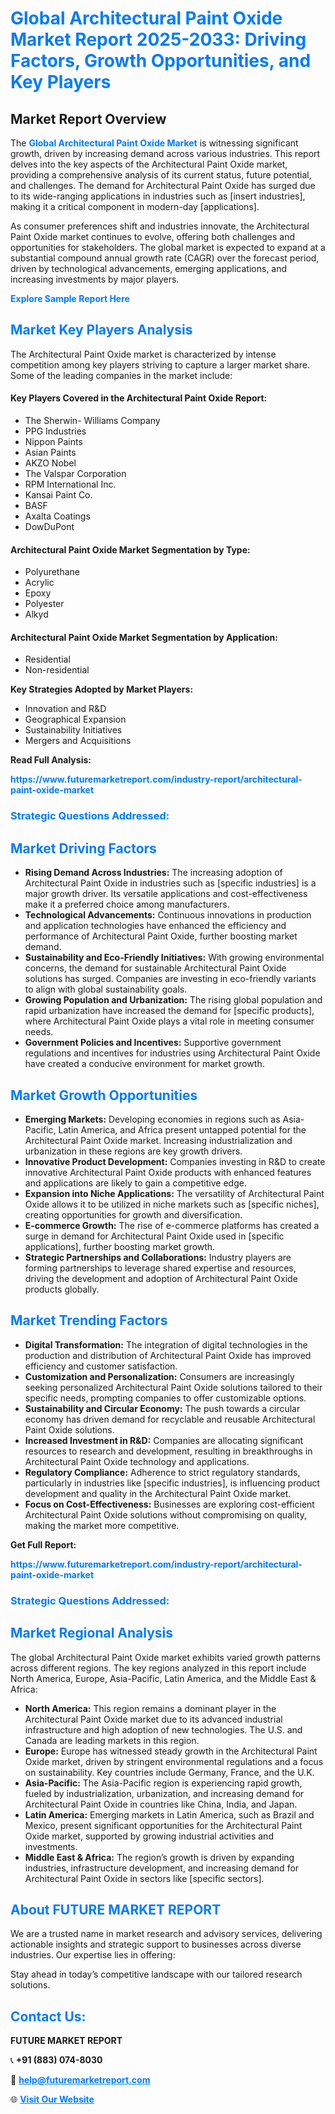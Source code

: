 <h1 style="color: #007BFF;">Global Architectural Paint Oxide Market Report 2025-2033: Driving Factors, Growth Opportunities, and Key Players</h1>

<section id="overview">
<h2>Market Report Overview</h2>
<p>The <a href="https://www.futuremarketreport.com/industry-report/architectural-paint-oxide-market" style="color: #007BFF; text-decoration: none;"><strong>Global Architectural Paint Oxide Market</strong></a> is witnessing significant growth, driven by increasing demand across various industries. This report delves into the key aspects of the Architectural Paint Oxide market, providing a comprehensive analysis of its current status, future potential, and challenges. The demand for Architectural Paint Oxide has surged due to its wide-ranging applications in industries such as [insert industries], making it a critical component in modern-day [applications].</p>
<p>As consumer preferences shift and industries innovate, the Architectural Paint Oxide market continues to evolve, offering both challenges and opportunities for stakeholders. The global market is expected to expand at a substantial compound annual growth rate (CAGR) over the forecast period, driven by technological advancements, emerging applications, and increasing investments by major players.</p>
</section>

<section id="overview">
<p><a href="https://www.futuremarketreport.com/request-sample/reportId=62430" style="color: #007BFF; text-decoration: none;"><strong>Explore Sample Report Here</strong></a></p>
</section>

<section id="key-players">
<h2 style="color: #007BFF;">Market Key Players Analysis</h2>
<p>The Architectural Paint Oxide market is characterized by intense competition among key players striving to capture a larger market share. Some of the leading companies in the market include:</p>
<h4>Key Players Covered in the Architectural Paint Oxide Report:</h4>
<ul><li>The Sherwin- Williams Company</li><li>PPG Industries</li><li>Nippon Paints</li><li>Asian Paints</li><li>AKZO Nobel</li><li>The Valspar Corporation</li><li>RPM International Inc.</li><li>Kansai Paint Co.</li><li>BASF</li><li>Axalta Coatings</li><li>DowDuPont</li></ul>
<h4>Architectural Paint Oxide Market Segmentation by Type:</h4>
<ul><li>Polyurethane</li><li>Acrylic</li><li>Epoxy</li><li>Polyester</li><li>Alkyd</li></ul>

<h4>Architectural Paint Oxide Market Segmentation by Application:</h4>
<ul><li>Residential</li><li>Non-residential</li></ul>
<p><strong>Key Strategies Adopted by Market Players:</strong></p>
<ul>
<li>Innovation and R&D</li>
<li>Geographical Expansion</li>
<li>Sustainability Initiatives</li>
<li>Mergers and Acquisitions</li>
</ul>
</section>

<section>
<p><strong>Read Full Analysis: </strong></p><a href="https://www.futuremarketreport.com/industry-report/architectural-paint-oxide-market" style="color: #007BFF; text-decoration: none;"><strong>https://www.futuremarketreport.com/industry-report/architectural-paint-oxide-market</strong></a>
<h3 style="color: #007BFF;">Strategic Questions Addressed:</h3>
</section>

<section id="driving-factors">
<h2 style="color: #007BFF;">Market Driving Factors</h2>
<ul>
<li><strong>Rising Demand Across Industries:</strong> The increasing adoption of Architectural Paint Oxide in industries such as [specific industries] is a major growth driver. Its versatile applications and cost-effectiveness make it a preferred choice among manufacturers.</li>
<li><strong>Technological Advancements:</strong> Continuous innovations in production and application technologies have enhanced the efficiency and performance of Architectural Paint Oxide, further boosting market demand.</li>
<li><strong>Sustainability and Eco-Friendly Initiatives:</strong> With growing environmental concerns, the demand for sustainable Architectural Paint Oxide solutions has surged. Companies are investing in eco-friendly variants to align with global sustainability goals.</li>
<li><strong>Growing Population and Urbanization:</strong> The rising global population and rapid urbanization have increased the demand for [specific products], where Architectural Paint Oxide plays a vital role in meeting consumer needs.</li>
<li><strong>Government Policies and Incentives:</strong> Supportive government regulations and incentives for industries using Architectural Paint Oxide have created a conducive environment for market growth.</li>
</ul>
</section>

<section id="growth-opportunities">
<h2 style="color: #007BFF;">Market Growth Opportunities</h2>
<ul>
<li><strong>Emerging Markets:</strong> Developing economies in regions such as Asia-Pacific, Latin America, and Africa present untapped potential for the Architectural Paint Oxide market. Increasing industrialization and urbanization in these regions are key growth drivers.</li>
<li><strong>Innovative Product Development:</strong> Companies investing in R&D to create innovative Architectural Paint Oxide products with enhanced features and applications are likely to gain a competitive edge.</li>
<li><strong>Expansion into Niche Applications:</strong> The versatility of Architectural Paint Oxide allows it to be utilized in niche markets such as [specific niches], creating opportunities for growth and diversification.</li>
<li><strong>E-commerce Growth:</strong> The rise of e-commerce platforms has created a surge in demand for Architectural Paint Oxide used in [specific applications], further boosting market growth.</li>
<li><strong>Strategic Partnerships and Collaborations:</strong> Industry players are forming partnerships to leverage shared expertise and resources, driving the development and adoption of Architectural Paint Oxide products globally.</li>
</ul>
</section>

<section id="trending-factors">
<h2 style="color: #007BFF;">Market Trending Factors</h2>
<ul>
<li><strong>Digital Transformation:</strong> The integration of digital technologies in the production and distribution of Architectural Paint Oxide has improved efficiency and customer satisfaction.</li>
<li><strong>Customization and Personalization:</strong> Consumers are increasingly seeking personalized Architectural Paint Oxide solutions tailored to their specific needs, prompting companies to offer customizable options.</li>
<li><strong>Sustainability and Circular Economy:</strong> The push towards a circular economy has driven demand for recyclable and reusable Architectural Paint Oxide solutions.</li>
<li><strong>Increased Investment in R&D:</strong> Companies are allocating significant resources to research and development, resulting in breakthroughs in Architectural Paint Oxide technology and applications.</li>
<li><strong>Regulatory Compliance:</strong> Adherence to strict regulatory standards, particularly in industries like [specific industries], is influencing product development and quality in the Architectural Paint Oxide market.</li>
<li><strong>Focus on Cost-Effectiveness:</strong> Businesses are exploring cost-efficient Architectural Paint Oxide solutions without compromising on quality, making the market more competitive.</li>
</ul>
</section>

<section>
<p><strong>Get Full Report: </strong></p><a href="https://www.futuremarketreport.com/industry-report/architectural-paint-oxide-market" style="color: #007BFF; text-decoration: none;"><strong>https://www.futuremarketreport.com/industry-report/architectural-paint-oxide-market</strong></a>
<h3 style="color: #007BFF;">Strategic Questions Addressed:</h3>
</section>


<section id="regional-analysis">
<h2 style="color: #007BFF;">Market Regional Analysis</h2>
<p>The global Architectural Paint Oxide market exhibits varied growth patterns across different regions. The key regions analyzed in this report include North America, Europe, Asia-Pacific, Latin America, and the Middle East & Africa:</p>
<ul>
<li><strong>North America:</strong> This region remains a dominant player in the Architectural Paint Oxide market due to its advanced industrial infrastructure and high adoption of new technologies. The U.S. and Canada are leading markets in this region.</li>
<li><strong>Europe:</strong> Europe has witnessed steady growth in the Architectural Paint Oxide market, driven by stringent environmental regulations and a focus on sustainability. Key countries include Germany, France, and the U.K.</li>
<li><strong>Asia-Pacific:</strong> The Asia-Pacific region is experiencing rapid growth, fueled by industrialization, urbanization, and increasing demand for Architectural Paint Oxide in countries like China, India, and Japan.</li>
<li><strong>Latin America:</strong> Emerging markets in Latin America, such as Brazil and Mexico, present significant opportunities for the Architectural Paint Oxide market, supported by growing industrial activities and investments.</li>
<li><strong>Middle East & Africa:</strong> The region’s growth is driven by expanding industries, infrastructure development, and increasing demand for Architectural Paint Oxide in sectors like [specific sectors].</li>
</ul>
</section>

<footer>
<h2 style="color: #007BFF;">About FUTURE MARKET REPORT</h2>
<p>We are a trusted name in market research and advisory services, delivering actionable insights and strategic support to businesses across diverse industries. Our expertise lies in offering:</p>

<p>Stay ahead in today’s competitive landscape with our tailored research solutions.</p>

<h2 style="color: #007BFF;">Contact Us:</h2>
<p><strong>FUTURE MARKET REPORT</strong></p>
<p>📞 <strong>+91 (883) 074-8030</strong></p>
<p>📧 <strong><a href="mailto:help@futuremarketreport.com" style="color: #007BFF;">help@futuremarketreport.com</a></strong></p>
<p>🌐 <strong><a href="https://www.futuremarketreport.com/" style="color: #007BFF;">Visit Our Website</a></strong></p>
</footer>